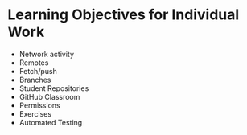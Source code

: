 # Learning Objectives for Individual Work
* Network activity
* Remotes
* Fetch/push
* Branches
* Student Repositories
* GitHub Classroom
* Permissions
* Exercises
* Automated Testing
